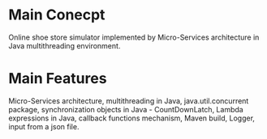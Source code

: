 # Main Conecpt
Online shoe store simulator implemented by Micro-Services architecture in Java multithreading environment.

# Main Features
Micro-Services architecture, multithreading in Java, java.util.concurrent package, synchronization objects in Java - CountDownLatch, 
Lambda expressions in Java, callback functions mechanism, Maven build, Logger, input from a json file. 

